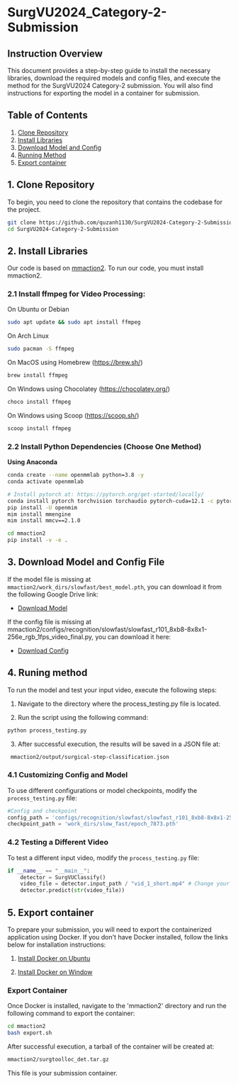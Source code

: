 # SurgVU2024_Category-2-Submission


## Instruction Overview
This document provides a step-by-step guide to install the necessary libraries, download the required models and config files, and execute the method for the SurgVU2024 Category-2 submission. You will also find instructions for exporting the model in a container for submission.

## Table of Contents
1. [Clone Repository](#clone-repository)
2. [Install Libraries](#install)
3. [Download Model and Config](#model-and-config-file)
4. [Running Method](#running-method)
5. [Export container](#export-container)


## 1. Clone Repository
To begin, you need to clone the repository that contains the codebase for the project.

```bash
git clone https://github.com/quzanh1130/SurgVU2024-Category-2-Submission.git
cd SurgVU2024-Category-2-Submission
```

## 2. Install Libraries

Our code is based on [mmaction2](https://github.com/open-mmlab/mmaction2). To run our code, you must install mmaction2.

### 2.1 Install ffmpeg for Video Processing:

On Ubuntu or Debian
```bash
sudo apt update && sudo apt install ffmpeg
```

On Arch Linux
```bash
sudo pacman -S ffmpeg
```

On MacOS using Homebrew (https://brew.sh/)
```bash
brew install ffmpeg
```

On Windows using Chocolatey (https://chocolatey.org/)
```bash
choco install ffmpeg
```

On Windows using Scoop (https://scoop.sh/)
```bash
scoop install ffmpeg
```

### 2.2 Install Python Dependencies (Choose One Method)

**Using Anaconda**
```bash
conda create --name openmmlab python=3.8 -y
conda activate openmmlab

# Install pytorch at: https://pytorch.org/get-started/locally/
conda install pytorch torchvision torchaudio pytorch-cuda=12.1 -c pytorch -c nvidia 
pip install -U openmim
mim install mmengine
mim install mmcv==2.1.0

cd mmaction2
pip install -v -e .
```

## 3. Download Model and Config File

If the model file is missing at `mmaction2/work_dirs/slowfast/best_model.pth`, you can download it from the following Google Drive link:
- [Download Model](https://drive.google.com/file/d/12cy_RJnHYARxj452y8fTgH920MSZgzt6/view?usp=drive_link)

If the config file is missing at mmaction2/configs/recognition/slowfast/slowfast_r101_8xb8-8x8x1-256e_rgb_1fps_video_final.py, you can download it here:

- [Download Config](https://drive.google.com/file/d/1PcUHVhJlPDXVnHBM-7tW4hQbIpo-F5iN/view?usp=sharing)

## 4. Runing method
To run the model and test your input video, execute the following steps:

1. Navigate to the directory where the process_testing.py file is located.

2. Run the script using the following command:

```bash
python process_testing.py
```

3. After successful execution, the results will be saved in a JSON file at:
```bash
 mmaction2/output/surgical-step-classification.json
```

### 4.1 Customizing Config and Model
To use different configurations or model checkpoints, modify the `process_testing.py` file:

```python
#Config and checkpoint
config_path = 'configs/recognition/slowfast/slowfast_r101_8xb8-8x8x1-256e_rgb_1fps_video_final.py'
checkpoint_path = 'work_dirs/slow_fast/epoch_7873.pth'
```

### 4.2 Testing a Different Video
To test a different input video, modify the `process_testing.py` file:

```python
if __name__ == "__main__":
    detector = SurgVUClassify()
    video_file = detector.input_path / "vid_1_short.mp4" # Change your test video
    detector.predict(str(video_file))
```

## 5. Export container

To prepare your submission, you will need to export the containerized application using Docker. If you don't have Docker installed, follow the links below for installation instructions:

1. [Install Docker on Ubuntu](https://www.digitalocean.com/community/tutorials/how-to-install-and-use-docker-on-ubuntu-20-04)

2. [Install Docker on Window](https://www.simplilearn.com/tutorials/docker-tutorial/install-docker-on-windows)

### Export Container

Once Docker is installed, navigate to the 'mmaction2' directory and run the following command to export the container:

```bash
cd mmaction2
bash export.sh
```

After successful execution, a tarball of the container will be created at:
```bash
mmaction2/surgtoolloc_det.tar.gz
```

This file is your submission container.